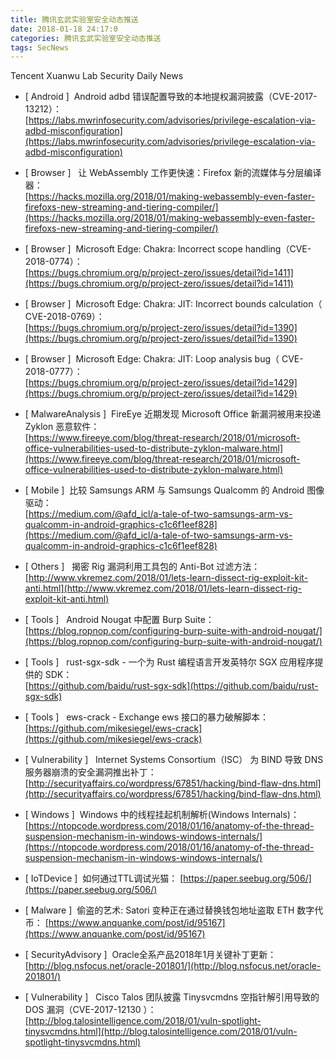 ```yaml
---
title: 腾讯玄武实验室安全动态推送
date: 2018-01-18 24:17:0
categories: 腾讯玄武实验室安全动态推送
tags: SecNews
---
```


Tencent Xuanwu Lab Security Daily News  
* [ Android ]  Android adbd 错误配置导致的本地提权漏洞披露（CVE-2017-13212）：   
[https://labs.mwrinfosecurity.com/advisories/privilege-escalation-via-adbd-misconfiguration](https://labs.mwrinfosecurity.com/advisories/privilege-escalation-via-adbd-misconfiguration)  

* [ Browser ]   让 WebAssembly 工作更快速：Firefox 新的流媒体与分层编译器：   
[https://hacks.mozilla.org/2018/01/making-webassembly-even-faster-firefoxs-new-streaming-and-tiering-compiler/](https://hacks.mozilla.org/2018/01/making-webassembly-even-faster-firefoxs-new-streaming-and-tiering-compiler/)  

* [ Browser ]  Microsoft Edge: Chakra: Incorrect scope handling（CVE-2018-0774）：   
[https://bugs.chromium.org/p/project-zero/issues/detail?id=1411](https://bugs.chromium.org/p/project-zero/issues/detail?id=1411)  

* [ Browser ]  Microsoft Edge: Chakra: JIT: Incorrect bounds calculation（ CVE-2018-0769）：   
[https://bugs.chromium.org/p/project-zero/issues/detail?id=1390](https://bugs.chromium.org/p/project-zero/issues/detail?id=1390)  

* [ Browser ]  Microsoft Edge: Chakra: JIT: Loop analysis bug（ CVE-2018-0777）：   
[https://bugs.chromium.org/p/project-zero/issues/detail?id=1429](https://bugs.chromium.org/p/project-zero/issues/detail?id=1429)  

* [ MalwareAnalysis ]  FireEye 近期发现 Microsoft Office 新漏洞被用来投递 Zyklon 恶意软件：   
[https://www.fireeye.com/blog/threat-research/2018/01/microsoft-office-vulnerabilities-used-to-distribute-zyklon-malware.html](https://www.fireeye.com/blog/threat-research/2018/01/microsoft-office-vulnerabilities-used-to-distribute-zyklon-malware.html)  

* [ Mobile ]  比较 Samsungs ARM 与 Samsungs Qualcomm 的 Android 图像驱动：   
[https://medium.com/@afd_icl/a-tale-of-two-samsungs-arm-vs-qualcomm-in-android-graphics-c1c6f1eef828](https://medium.com/@afd_icl/a-tale-of-two-samsungs-arm-vs-qualcomm-in-android-graphics-c1c6f1eef828)  

* [ Others ]   揭密 Rig 漏洞利用工具包的 Anti-Bot 过滤方法：   
[http://www.vkremez.com/2018/01/lets-learn-dissect-rig-exploit-kit-anti.html](http://www.vkremez.com/2018/01/lets-learn-dissect-rig-exploit-kit-anti.html)  

* [ Tools ]   Android Nougat 中配置 Burp Suite：   
[https://blog.ropnop.com/configuring-burp-suite-with-android-nougat/](https://blog.ropnop.com/configuring-burp-suite-with-android-nougat/)  

* [ Tools ]   rust-sgx-sdk - 一个为 Rust 编程语言开发英特尔 SGX 应用程序提供的 SDK：   
[https://github.com/baidu/rust-sgx-sdk](https://github.com/baidu/rust-sgx-sdk)  

* [ Tools ]   ews-crack - Exchange ews 接口的暴力破解脚本：   
[https://github.com/mikesiegel/ews-crack](https://github.com/mikesiegel/ews-crack)  

* [ Vulnerability ]   Internet Systems Consortium（ISC） 为 BIND 导致 DNS 服务器崩溃的安全漏洞推出补丁：   
[http://securityaffairs.co/wordpress/67851/hacking/bind-flaw-dns.html](http://securityaffairs.co/wordpress/67851/hacking/bind-flaw-dns.html)  

* [ Windows ]  Windows 中的线程挂起机制解析(Windows Internals)：   
[https://ntopcode.wordpress.com/2018/01/16/anatomy-of-the-thread-suspension-mechanism-in-windows-windows-internals/](https://ntopcode.wordpress.com/2018/01/16/anatomy-of-the-thread-suspension-mechanism-in-windows-windows-internals/)  

* [ IoTDevice ]  如何通过TTL调试光猫： 
[https://paper.seebug.org/506/](https://paper.seebug.org/506/)  

* [ Malware ]  偷盗的艺术: Satori 变种正在通过替换钱包地址盗取 ETH 数字代币： 
[https://www.anquanke.com/post/id/95167](https://www.anquanke.com/post/id/95167)  

* [ SecurityAdvisory ]  Oracle全系产品2018年1月关键补丁更新： 
[http://blog.nsfocus.net/oracle-201801/](http://blog.nsfocus.net/oracle-201801/)  

* [ Vulnerability ]   Cisco Talos 团队披露 Tinysvcmdns 空指针解引用导致的 DOS 漏洞（CVE-2017-12130 ）： 
[http://blog.talosintelligence.com/2018/01/vuln-spotlight-tinysvcmdns.html](http://blog.talosintelligence.com/2018/01/vuln-spotlight-tinysvcmdns.html)  

